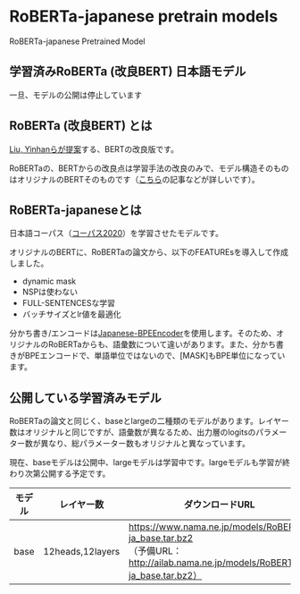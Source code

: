 # RoBERTa-japanese pretrain models


RoBERTa-japanese Pretrained Model



## 学習済みRoBERTa (改良BERT) 日本語モデル



一旦、モデルの公開は停止しています



## RoBERTa (改良BERT) とは



[Liu, Yinhanらが提案](https://arxiv.org/abs/1907.11692)する、BERTの改良版です。

RoBERTaの、BERTからの改良点は学習手法の改良のみで、モデル構造そのものはオリジナルのBERTそのものです（[こちら](https://ai-scholar.tech/articles/others/roberta-ai-230)の記事などが詳しいです）。



## RoBERTa-japaneseとは



日本語コーパス（[コーパス2020](https://github.com/tanreinama/gpt2-japanese/blob/master/report/corpus.md)）を学習させたモデルです。

オリジナルのBERTに、RoBERTaの論文から、以下のFEATUREsを導入して作成しました。

- dynamic mask
- NSPは使わない
- FULL-SENTENCESな学習
- バッチサイズとlr値を最適化

分かち書き/エンコードは[Japanese-BPEEncoder](https://github.com/tanreinama/Japanese-BPEEncoder)を使用します。そのため、オリジナルのRoBERTaからも、語彙数について違いがあります。また、分かち書きがBPEエンコードで、単語単位ではないので、[MASK]もBPE単位になっています。



## 公開している学習済みモデル



RoBERTaの論文と同じく、baseとlargeの二種類のモデルがあります。レイヤー数はオリジナルと同じですが、語彙数が異なるため、出力層のlogitsのパラメーター数が異なり、総パラメーター数もオリジナルと異なっています。

現在、baseモデルは公開中、largeモデルは学習中です。largeモデルも学習が終わり次第公開する予定です。



| モデル | レイヤー数       | ダウンロードURL                                              |
| ------ | ---------------- | ------------------------------------------------------------ |
| base   | 12heads,12layers | https://www.nama.ne.jp/models/RoBERTa-ja_base.tar.bz2<br />（予備URL：http://ailab.nama.ne.jp/models/RoBERTa-ja_base.tar.bz2） |

